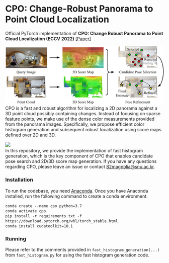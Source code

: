 # CPO: Change-Robust Panorama to Point Cloud Localization
Official PyTorch implementation of **CPO: Change Robust Panorama to Point Cloud Localization (ECCV 2022)** [[Paper]](https://arxiv.org/pdf/2207.05317.pdf)

[<img src="cpo_overview.png" width="700"/>](cpo_overview.png)\
CPO is a fast and robust algorithm for localizing a 2D panorama against a 3D point cloud possibly containing changes.
Instead of focusing on sparse feature points, we make use of the dense color measurements provided from the panorama images.
Specifically, we propose efficient color histogram generation and subsequent robust localization using score maps defined over 2D and 3D.

[<img src="cpo_qualitative.jpg" width="700"/>](cpo_qualitative.jpg)\
In this repository, we provide the implementation of fast histogram generation, which is the key component of CPO that enables candidate pose search and 2D/3D score map generation.
If you have any questions regarding CPO, please leave an issue or contact 82magnolia@snu.ac.kr.

### Installation
To run the codebase, you need [Anaconda](https://www.anaconda.com/). Once you have Anaconda installed, run the following command to create a conda environment.

    conda create --name cpo python=3.7
    conda activate cpo
    pip install -r requirements.txt -f https://download.pytorch.org/whl/torch_stable.html 
    conda install cudatoolkit=10.1

### Running
Please refer to the comments provided in `fast_histogram_generation(...)` from `fast_histogram.py` for using the fast histogram generation code.
